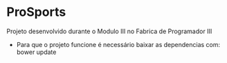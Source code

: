 # ProSports

Projeto desenvolvido durante o Modulo III no Fabrica de Programador III

- Para que o projeto funcione é necessário baixar as dependencias com:
    bower update
